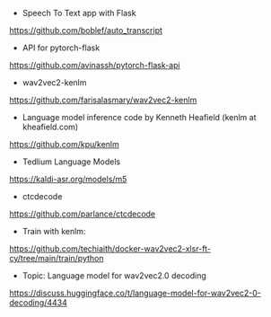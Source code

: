 - Speech To Text app with Flask

https://github.com/boblef/auto_transcript   

- API for pytorch-flask

https://github.com/avinassh/pytorch-flask-api 

- wav2vec2-kenlm

https://github.com/farisalasmary/wav2vec2-kenlm

- Language model inference code by Kenneth Heafield (kenlm at kheafield.com)

https://github.com/kpu/kenlm 

- Tedlium Language Models

https://kaldi-asr.org/models/m5

- ctcdecode

https://github.com/parlance/ctcdecode

- Train with kenlm:

https://github.com/techiaith/docker-wav2vec2-xlsr-ft-cy/tree/main/train/python

- Topic: Language model for wav2vec2.0 decoding

https://discuss.huggingface.co/t/language-model-for-wav2vec2-0-decoding/4434
